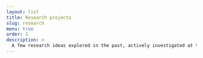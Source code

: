 ```yaml
---
layout: list
title: Research projects
slug: research
menu: true
order: 1
description: >
  A few research ideas explored in the past, actively investigated at the moment, or planned in the future. Biology, cognitive science and physics, using information theory, control theory and dynamical systems analysis.
---
```

